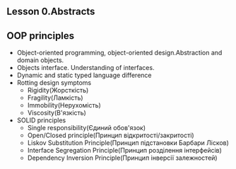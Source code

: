 Lesson 0.Abstracts
---------

OOP principles
--------------

* Object-oriented programming, object-oriented design.Abstraction and domain objects.
* Objects interface. Understanding of interfaces.
* Dynamic and static typed language difference
* Rotting design symptoms
  * Rigidity(Жорсткість)
  * Fragility(Ламкість)
  * Immobility(Нерухомість)
  * Viscosity(В'язкість)
* SOLID principles 
  * Single responsibility(Єдиний обов'язок)
  * Open/Closed principle(Принцип відкритості/закритості)
  * Liskov Substitution Principle(Принцип підстановки Барбари Лісков)
  * Interface Segregation Principle(Принцип розділення інтерфейсів)
  * Dependency Inversion Principle(Принцип інверсії залежностей)

 
 
